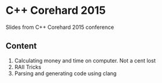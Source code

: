 # C++ Corehard 2015

Slides from C++ Corehard 2015 conference

## Content

1. Calculating money and time on computer. Not a cent lost
2. RAII Tricks
3. Parsing and generating code using clang